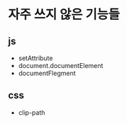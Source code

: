# 자주 쓰지 않은 기능들

## js

- setAttribute
- document.documentElement
- documentFlegment

## css

- clip-path
